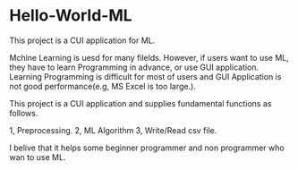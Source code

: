 # Hello-World-ML
This project is a CUI application for ML.

Mchine Learning is uesd for many filelds.
However, if users want to use ML, they have to learn Programming in advance, or use GUI application.
Learning Programming is difficult for most of users and GUI Application is not good performance(e.g, MS Excel is too large.).

This project is a CUI application and supplies fundamental functions as follows.

1, Preprocessing.
2, ML Algorithm
3, Write/Read csv file.

I belive that it helps some beginner programmer and non programmer who wan to use ML.





